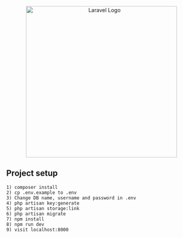 <p align="center"><a href="https://laravel.com" target="_blank"><img src="https://raw.githubusercontent.com/laravel/art/master/logo-lockup/5%20SVG/2%20CMYK/1%20Full%20Color/laravel-logolockup-cmyk-red.svg" width="400" alt="Laravel Logo"></a></p>

## Project setup
```
1) composer install
2) cp .env.example to .env
3) Change DB name, username and password in .env
4) php artisan key:generate
5) php artisan storage:link
6) php artisan migrate
7) npm install
8) npm run dev
9) visit localhost:8000
```